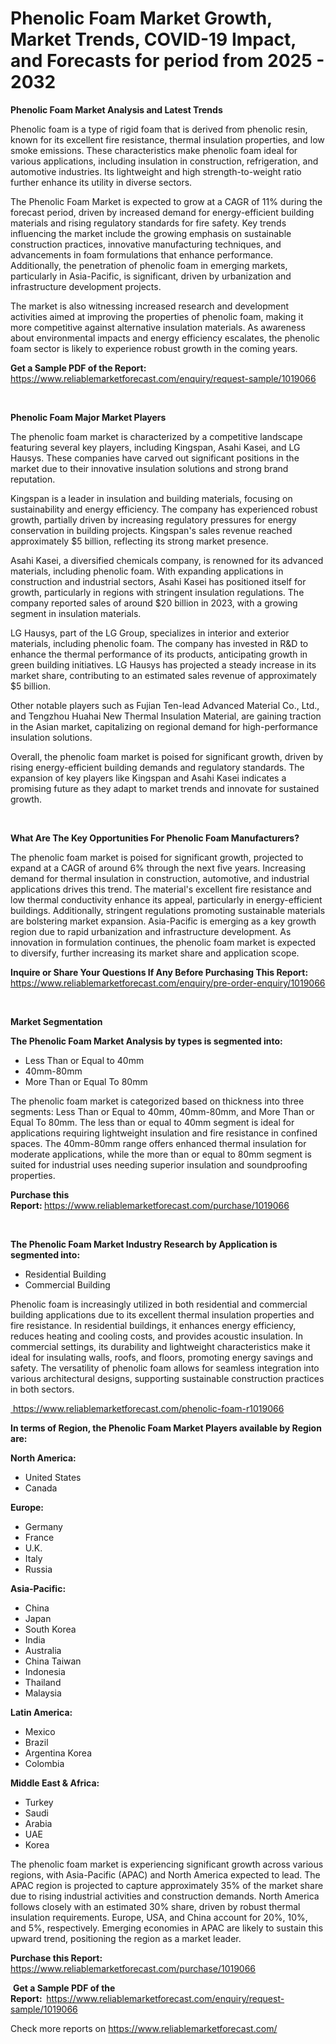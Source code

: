<p><h1>Phenolic Foam Market Growth, Market Trends, COVID-19 Impact, and Forecasts for period from 2025 - 2032</h1></p><p><strong>Phenolic Foam Market Analysis and Latest Trends</strong></p>
<p><p>Phenolic foam is a type of rigid foam that is derived from phenolic resin, known for its excellent fire resistance, thermal insulation properties, and low smoke emissions. These characteristics make phenolic foam ideal for various applications, including insulation in construction, refrigeration, and automotive industries. Its lightweight and high strength-to-weight ratio further enhance its utility in diverse sectors.</p><p>The Phenolic Foam Market is expected to grow at a CAGR of 11% during the forecast period, driven by increased demand for energy-efficient building materials and rising regulatory standards for fire safety. Key trends influencing the market include the growing emphasis on sustainable construction practices, innovative manufacturing techniques, and advancements in foam formulations that enhance performance. Additionally, the penetration of phenolic foam in emerging markets, particularly in Asia-Pacific, is significant, driven by urbanization and infrastructure development projects.</p><p>The market is also witnessing increased research and development activities aimed at improving the properties of phenolic foam, making it more competitive against alternative insulation materials. As awareness about environmental impacts and energy efficiency escalates, the phenolic foam sector is likely to experience robust growth in the coming years.</p></p>
<p><strong>Get a Sample PDF of the Report:&nbsp;</strong> <a href="https://www.reliablemarketforecast.com/enquiry/request-sample/1019066?utm_campaign=3176&utm_medium=2&utm_source=Github&utm_content=ia&utm_term=02042025&utm_id=phenolic-foam">https://www.reliablemarketforecast.com/enquiry/request-sample/1019066</a></p>
<p>&nbsp;</p>
<p><strong>Phenolic Foam Major Market Players</strong></p>
<p><p>The phenolic foam market is characterized by a competitive landscape featuring several key players, including Kingspan, Asahi Kasei, and LG Hausys. These companies have carved out significant positions in the market due to their innovative insulation solutions and strong brand reputation.</p><p>Kingspan is a leader in insulation and building materials, focusing on sustainability and energy efficiency. The company has experienced robust growth, partially driven by increasing regulatory pressures for energy conservation in building projects. Kingspan's sales revenue reached approximately $5 billion, reflecting its strong market presence.</p><p>Asahi Kasei, a diversified chemicals company, is renowned for its advanced materials, including phenolic foam. With expanding applications in construction and industrial sectors, Asahi Kasei has positioned itself for growth, particularly in regions with stringent insulation regulations. The company reported sales of around $20 billion in 2023, with a growing segment in insulation materials.</p><p>LG Hausys, part of the LG Group, specializes in interior and exterior materials, including phenolic foam. The company has invested in R&D to enhance the thermal performance of its products, anticipating growth in green building initiatives. LG Hausys has projected a steady increase in its market share, contributing to an estimated sales revenue of approximately $5 billion.</p><p>Other notable players such as Fujian Ten-lead Advanced Material Co., Ltd., and Tengzhou Huahai New Thermal Insulation Material, are gaining traction in the Asian market, capitalizing on regional demand for high-performance insulation solutions.</p><p>Overall, the phenolic foam market is poised for significant growth, driven by rising energy-efficient building demands and regulatory standards. The expansion of key players like Kingspan and Asahi Kasei indicates a promising future as they adapt to market trends and innovate for sustained growth.</p></p>
<p>&nbsp;</p>
<p><strong>What Are The Key Opportunities For Phenolic Foam Manufacturers?</strong></p>
<p><p>The phenolic foam market is poised for significant growth, projected to expand at a CAGR of around 6% through the next five years. Increasing demand for thermal insulation in construction, automotive, and industrial applications drives this trend. The material's excellent fire resistance and low thermal conductivity enhance its appeal, particularly in energy-efficient buildings. Additionally, stringent regulations promoting sustainable materials are bolstering market expansion. Asia-Pacific is emerging as a key growth region due to rapid urbanization and infrastructure development. As innovation in formulation continues, the phenolic foam market is expected to diversify, further increasing its market share and application scope.</p></p>
<p><strong>Inquire or Share Your Questions If Any Before Purchasing This Report:</strong> <a href="https://www.reliablemarketforecast.com/enquiry/pre-order-enquiry/1019066?utm_campaign=3176&utm_medium=2&utm_source=Github&utm_content=ia&utm_term=02042025&utm_id=phenolic-foam">https://www.reliablemarketforecast.com/enquiry/pre-order-enquiry/1019066</a></p>
<p>&nbsp;</p>
<p><strong>Market Segmentation</strong></p>
<p><strong>The Phenolic Foam Market Analysis by types is segmented into:</strong></p>
<p><ul><li>Less Than or Equal to 40mm</li><li>40mm-80mm</li><li>More Than or Equal To 80mm</li></ul></p>
<p><p>The phenolic foam market is categorized based on thickness into three segments: Less Than or Equal to 40mm, 40mm-80mm, and More Than or Equal To 80mm. The less than or equal to 40mm segment is ideal for applications requiring lightweight insulation and fire resistance in confined spaces. The 40mm-80mm range offers enhanced thermal insulation for moderate applications, while the more than or equal to 80mm segment is suited for industrial uses needing superior insulation and soundproofing properties.</p></p>
<p><strong>Purchase this Report:&nbsp;</strong><a href="https://www.reliablemarketforecast.com/purchase/1019066?utm_campaign=3176&utm_medium=2&utm_source=Github&utm_content=ia&utm_term=02042025&utm_id=phenolic-foam">https://www.reliablemarketforecast.com/purchase/1019066</a></p>
<p>&nbsp;</p>
<p><strong>The Phenolic Foam Market Industry Research by Application is segmented into:</strong></p>
<p><ul><li>Residential Building</li><li>Commercial Building</li></ul></p>
<p><p>Phenolic foam is increasingly utilized in both residential and commercial building applications due to its excellent thermal insulation properties and fire resistance. In residential buildings, it enhances energy efficiency, reduces heating and cooling costs, and provides acoustic insulation. In commercial settings, its durability and lightweight characteristics make it ideal for insulating walls, roofs, and floors, promoting energy savings and safety. The versatility of phenolic foam allows for seamless integration into various architectural designs, supporting sustainable construction practices in both sectors.</p></p>
<p><a href="https://www.reliablemarketforecast.com/phenolic-foam-r1019066?utm_campaign=3176&utm_medium=2&utm_source=Github&utm_content=ia&utm_term=02042025&utm_id=phenolic-foam">&nbsp;https://www.reliablemarketforecast.com/phenolic-foam-r1019066</a></p>
<p><strong>In terms of Region, the Phenolic Foam Market Players available by Region are:</strong></p>
<p>
    <p> <strong> North America: </strong>
        <ul>
            <li>United States</li>
            <li>Canada</li>
        </ul>
        </p> 
    <p> <strong> Europe: </strong>
        <ul>
            <li>Germany</li>
            <li>France</li>
            <li>U.K.</li>
            <li>Italy</li>
            <li>Russia</li>
        </ul>
        </p> 
    <p> <strong> Asia-Pacific: </strong>
        <ul>
            <li>China</li>
            <li>Japan</li>
            <li>South Korea</li>
            <li>India</li>
            <li>Australia</li>
            <li>China Taiwan</li>
            <li>Indonesia</li>
            <li>Thailand</li>
            <li>Malaysia</li>
        </ul>
        </p> 
    <p> <strong> Latin America: </strong>
        <ul>
            <li>Mexico</li>
            <li>Brazil</li>
            <li>Argentina Korea</li>
            <li>Colombia</li>
        </ul>
        </p> 
    <p> <strong> Middle East & Africa: </strong>
        <ul>
            <li>Turkey</li>
            <li>Saudi</li>
            <li>Arabia</li>
            <li>UAE</li>
            <li>Korea</li>
        </ul>
    </p>
    </p>
<p><p>The phenolic foam market is experiencing significant growth across various regions, with Asia-Pacific (APAC) and North America expected to lead. The APAC region is projected to capture approximately 35% of the market share due to rising industrial activities and construction demands. North America follows closely with an estimated 30% share, driven by robust thermal insulation requirements. Europe, USA, and China account for 20%, 10%, and 5%, respectively. Emerging economies in APAC are likely to sustain this upward trend, positioning the region as a market leader.</p></p>
<p><strong>Purchase this Report: </strong><a href="https://www.reliablemarketforecast.com/purchase/1019066?utm_campaign=3176&utm_medium=2&utm_source=Github&utm_content=ia&utm_term=02042025&utm_id=phenolic-foam">https://www.reliablemarketforecast.com/purchase/1019066</a></p>
<p>&nbsp;<strong>Get a Sample PDF of the Report:&nbsp;&nbsp;</strong><a href="https://www.reliablemarketforecast.com/enquiry/request-sample/1019066?utm_campaign=3176&utm_medium=2&utm_source=Github&utm_content=ia&utm_term=02042025&utm_id=phenolic-foam">https://www.reliablemarketforecast.com/enquiry/request-sample/1019066</a></p>
<p><strong></strong></p>
<p>Check more reports on <a href="https://www.reliablemarketforecast.com/?utm_campaign=3176&utm_medium=2&utm_source=Github&utm_content=ia&utm_term=02042025&utm_id=phenolic-foam">https://www.reliablemarketforecast.com/</a></p>